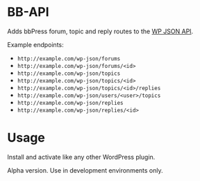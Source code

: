 BB-API
======

Adds bbPress forum, topic and reply routes to the [WP JSON API](https://github.com/WP-API/WP-API).

Example endpoints:

* `http://example.com/wp-json/forums`
* `http://example.com/wp-json/forums/<id>`
* `http://example.com/wp-json/topics`
* `http://example.com/wp-json/topics/<id>`
* `http://example.com/wp-json/topics/<id>/replies`
* `http://example.com/wp-json/users/<user>/topics`
* `http://example.com/wp-json/replies`
* `http://example.com/wp-json/replies/<id>`


Usage
=====

Install and activate like any other WordPress plugin.

Alpha version. Use in development environments only.
